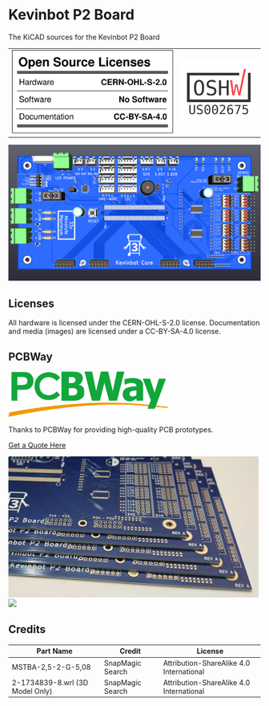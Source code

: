 # Kevinbot P2 Board
The KiCAD sources for the Kevinbot P2 Board

| | |
|-|-|
|![OSHW Facts](docs/oshw_facts.svg)|<img src="certification-mark-US002675-stacked.png" width=200></img>


![Board](P2%20Kevinbot%20Board.png)

## Licenses
All hardware is licensed under the CERN-OHL-S-2.0 license. 
Documentation and media (images) are licensed under a CC-BY-SA-4.0 license.

## PCBWay

<img src="docs/pcbway-logo.png" width=320></img>

Thanks to PCBWay for providing high-quality PCB prototypes.

[Get a Quote Here](https://www.pcbway.com/orderonline.aspx)

<img src="docs/pcb-edges.png" width=500></img>
<img src="docs/pcbs.png" width=500></img>

## Credits

| Part Name                       | Credit           | License                                  |
| ------------------------------- | ---------------- | ---------------------------------------- |
| MSTBA-2,5-2-G-5,08              | SnapMagic Search | Attribution-ShareAlike 4.0 International |
| 2-1734839-8.wrl (3D Model Only) | SnapMagic Search | Attribution-ShareAlike 4.0 International |
